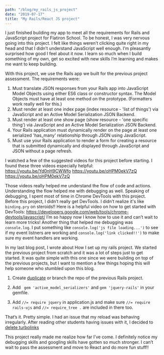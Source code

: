 ```yaml
---
path: "/blog/my_rails_js_project"
date: "2019-07-17"
title: "My Rails/React JS project"
---
```




I just finished building my app to meet all the requirements for Rails and JavaScript project for Flatiron School. To be honest, I was very nervous going into this project. I felt like things weren’t clicking quite right in my head and that I didn’t understand JavaScript well enough. 
I’m pleasantly surprised how good I feel about it now. I learn so much when I build something of my own, get so excited with new skills I’m learning and makes me want to keep building.

With this project, we use the Rails app we built for the previous project assessment.
The requirements were: 

1. Must translate JSON responses from your Rails app into JavaScript Model Objects using either ES6 class or constructor syntax. The Model Objects must have at least one method on the prototype. (Formatters work really well for this.)
2. Must render at least one index page (index resource - 'list of things') via JavaScript and an Active Model Serialization JSON Backend.
3. Must render at least one show page (show resource - 'one specific thing') via JavaScript and an Active Model Serialization JSON Backend.
4. Your Rails application must dynamically render on the page at least one serialized 'has_many' relationship through JSON using JavaScript.
5. Must use your Rails application to render a form for creating a resource that is submitted dynamically and displayed through JavaScript and JSON without a page refresh.

I watched a few of the suggested videos for this project before starting. I found these three videos especially helpful: https://youtu.be/Yd0nH9CWWfo https://youtu.be/oHPM0ekV7zQ https://youtu.be/oHPM0ekV7zQ 

Those videos really helped me understand the flow of code and actions. Understanding the flow helped me with debugging as well. Speaking of debugging, I spent most of time in Chrome DevTools with this project. Before this project, I didn’t really get DevTools. I didn’t realize it's like `binding.pry` on steroids!! Here is a helpful video on how to get started with DevTools:  https://developers.google.com/web/tools/chrome-devtools/javascript/ I’m so happy now I know how to use it and can’t wait to learn more tricks! 
Another thing that helped me debugging was `console.log`. I put something like `console.log('js file loading...')` to see if my event listners are working and  `console.log('link clicked!!')` to make sure my event handlers are working.

In my last blog post, I wrote about How I set up my rails project. We started the previous project from scratch and it was a lot of steps just to get started. It was quite simple with this one since we were building on top of the previous projects, but I want to mention a few things hoping this will help someone who stumbled upon this blog. 

1. Create [duplicate](https://help.github.com/en/articles/duplicating-a-repository) or branch the repo of the previous Rails project.

2.  Add ` gem 'active_model_serializers'` and `gem 'jquery-rails'` in your gemfile.
3.  Add `//= require jquery` in application.js and make sure `//= require rails-ujs` and `//= require_tree .` are included in there too. 

That’s it. Pretty simple. I had an issue that my reload was behaving irregularly. After reading other students having issues with it, I decided to [delete turbolinks](https://stackoverflow.com/questions/38649550/how-to-disable-turbolinks-in-rails-5 ) 

This project really made me realize how far I’ve come. I definitely notice my debugging skills and googling skills have gotten so much stronger. I can’t wait to pass the assessment and move to React and do more fun stuff!!

